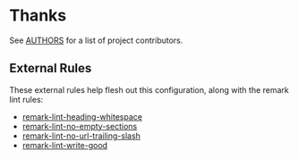 # Thanks

See [AUTHORS][] for a list of project contributors.

## External Rules

These external rules help flesh out this configuration, along with the remark
lint rules:

- [remark-lint-heading-whitespace][]
- [remark-lint-no-empty-sections][]
- [remark-lint-no-url-trailing-slash][]
- [remark-lint-write-good][]

[authors]: https://github.com/mgsisk/remark-lint-config/blob/master/docs/AUTHORS.md
[remark-lint-heading-whitespace]: https://github.com/vhf/remark-lint-heading-whitespace
[remark-lint-no-empty-sections]: https://github.com/vhf/remark-lint-no-empty-sections
[remark-lint-no-url-trailing-slash]: https://github.com/vhf/remark-lint-no-url-trailing-slash
[remark-lint-write-good]: https://github.com/zerok/remark-lint-write-good
